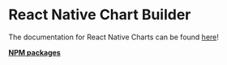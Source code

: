 # React Native Chart Builder

The documentation for React Native Charts can be found [here](https://chartiful.io/react-native)!

**[NPM packages](https://www.npmjs.com/@chartiful/react-native-chart-builder)**
